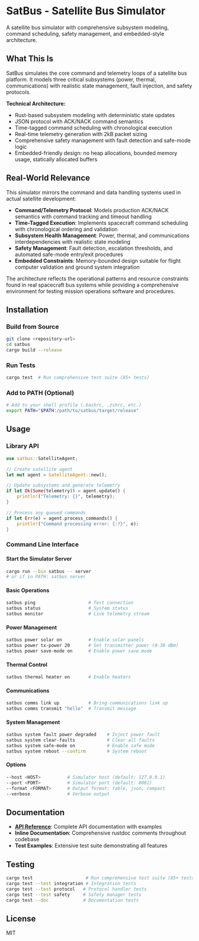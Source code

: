 # SatBus - Satellite Bus Simulator

A satellite bus simulator with comprehensive subsystem modeling, command scheduling, safety management, and embedded-style architecture.

## What This Is

SatBus simulates the core command and telemetry loops of a satellite bus platform. It models three critical subsystems (power, thermal, communications) with realistic state management, fault injection, and safety protocols.

**Technical Architecture:**
- Rust-based subsystem modeling with deterministic state updates
- JSON protocol with ACK/NACK command semantics
- Time-tagged command scheduling with chronological execution
- Real-time telemetry generation with 2kB packet sizing
- Comprehensive safety management with fault detection and safe-mode logic
- Embedded-friendly design: no heap allocations, bounded memory usage, statically allocated buffers

## Real-World Relevance

This simulator mirrors the command and data handling systems used in actual satellite development:

- **Command/Telemetry Protocol**: Models production ACK/NACK semantics with command tracking and timeout handling
- **Time-Tagged Execution**: Implements spacecraft command scheduling with chronological ordering and validation
- **Subsystem Health Management**: Power, thermal, and communications interdependencies with realistic state modeling
- **Safety Management**: Fault detection, escalation thresholds, and automated safe-mode entry/exit procedures
- **Embedded Constraints**: Memory-bounded design suitable for flight computer validation and ground system integration

The architecture reflects the operational patterns and resource constraints found in real spacecraft bus systems while providing a comprehensive environment for testing mission operations software and procedures.

## Installation

### Build from Source

```bash
git clone <repository-url>
cd satbus
cargo build --release
```

### Run Tests

```bash
cargo test  # Run comprehensive test suite (85+ tests)
```

### Add to PATH (Optional)

```bash
# Add to your shell profile (.bashrc, .zshrc, etc.)
export PATH="$PATH:/path/to/satbus/target/release"
```

## Usage

### Library API

```rust
use satbus::SatelliteAgent;

// Create satellite agent
let mut agent = SatelliteAgent::new();

// Update subsystems and generate telemetry
if let Ok(Some(telemetry)) = agent.update() {
    println!("Telemetry: {}", telemetry);
}

// Process any queued commands
if let Err(e) = agent.process_commands() {
    println!("Command processing error: {:?}", e);
}
```

### Command Line Interface

#### Start the Simulator Server

```bash
cargo run --bin satbus -- server
# or if in PATH: satbus server
```

#### Basic Operations
```bash
satbus ping                    # Test connection
satbus status                  # System status
satbus monitor                 # Live telemetry stream
```

#### Power Management
```bash
satbus power solar on          # Enable solar panels
satbus power tx-power 20       # Set transmitter power (0-30 dBm)
satbus power save-mode on      # Enable power save mode
```

#### Thermal Control
```bash
satbus thermal heater on       # Enable heaters
```

#### Communications
```bash
satbus comms link up           # Bring communications link up
satbus comms transmit "hello"  # Transmit message
```

#### System Management
```bash
satbus system fault power degraded    # Inject power fault
satbus system clear-faults            # Clear all faults
satbus system safe-mode on            # Enable safe mode
satbus system reboot --confirm        # System reboot
```

#### Options
```bash
--host <HOST>          # Simulator host (default: 127.0.0.1)
--port <PORT>          # Simulator port (default: 8081)
--format <FORMAT>      # Output format: table, json, compact
--verbose              # Verbose output
```

## Documentation

- **[API Reference](/docs/API_REFERENCE.md)**: Complete API documentation with examples
- **Inline Documentation**: Comprehensive rustdoc comments throughout codebase
- **Test Examples**: Extensive test suite demonstrating all features

## Testing

```bash
cargo test                    # Run comprehensive test suite (85+ tests)
cargo test --test integration # Integration tests
cargo test --test protocol   # Protocol handler tests  
cargo test --test safety     # Safety manager tests
cargo test --doc             # Documentation tests
```

## License

MIT